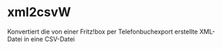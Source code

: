 # xml2csvW
Konvertiert die von einer Fritz!box per Telefonbuchexport erstellte XML-Datei in eine CSV-Datei   
